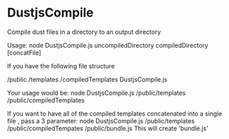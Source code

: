 DustjsCompile
=============

Compile dust files in a directory to an output directory

Usage: node DustjsCompile.js uncompiledDirectory compiledDirectory [concatFile]

If you have the following file structure

/public
  /templates
  /compiledTemplates
DustjsCompile.js

Your usage would be:
node DustjsCompile.js /public/templates /public/compiledTemplates

If you want to have all of the compiled templates concatenated into a single file , pass a 3 parameter:
node DustjsCompile.js /public/templates /public/compiledTempates /public/bundle.js
This will create 'bundle.js'
